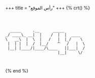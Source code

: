 +++
title = "رأس الموقع"
+++
{% crt() %}
```



  _____     .__      _____         
_/ ____\_ __|  |    /  |  |  ____  
\   __\  |  \  |   /   |  |_/    \ 
 |  | |  |  /  |__/    ^   /   |  \
 |__| |____/|____/\____   ||___|  /
                       |__|     \/ 



```
{% end %}